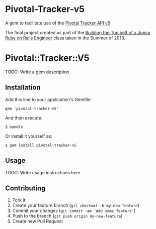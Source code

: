 Pivotal-Tracker-v5
==================

A gem to facilitate use of the [Pivotal Tracker API v5](https://www.pivotaltracker.com/help/api?version=v5)

The final project created as part of the
[Building the Toolbelt of a Junior Ruby on Rails Engineer](http://davincicoders.com/building-the-toolbelt-of-a-junior-ruby-on-rails-developer/)
class taken in the Summer of 2013.

# Pivotal::Tracker::V5

TODO: Write a gem description

## Installation

Add this line to your application's Gemfile:

    gem 'pivotal-tracker-v5'

And then execute:

    $ bundle

Or install it yourself as:

    $ gem install pivotal-tracker-v5

## Usage

TODO: Write usage instructions here

## Contributing

1. Fork it
2. Create your feature branch (`git checkout -b my-new-feature`)
3. Commit your changes (`git commit -am 'Add some feature'`)
4. Push to the branch (`git push origin my-new-feature`)
5. Create new Pull Request
